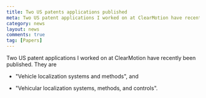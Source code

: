 ```yaml
---
title: Two US patents applications published
meta: Two US patent applications I worked on at ClearMotion have recently been published
category: news
layout: news
comments: true
tag: [Papers]
---
```


Two US patent applications I worked on at ClearMotion have recently been published. They are

- "Vehicle localization systems and methods",  and 

- "Vehicular localization systems, methods, and controls".